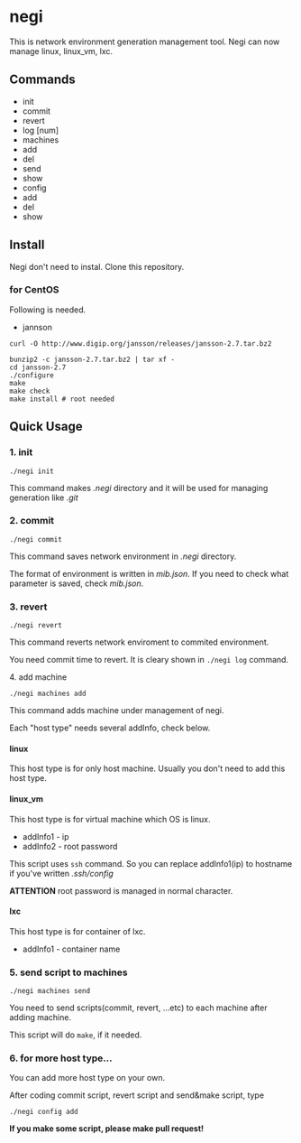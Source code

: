 # negi
This is network environment generation management tool. Negi can now manage linux, linux_vm, lxc.

## Commands
- init
- commit
- revert
- log [num]
- machines
 - add
 - del
 - send
 - show
- config
 - add
 - del
 - show

## Install
Negi don't need to instal. Clone this repository.

### for CentOS
Following is needed.

- jannson

```
curl -O http://www.digip.org/jansson/releases/jansson-2.7.tar.bz2

bunzip2 -c jansson-2.7.tar.bz2 | tar xf -
cd jansson-2.7
./configure
make
make check
make install # root needed
```

## Quick Usage
### 1\. init

```
./negi init
```

This command makes *.negi* directory and it will be used for managing generation like *.git*

### 2\. commit

```
./negi commit
```

This command saves network environment in *.negi* directory. 

The format of environment is written in *mib.json*. If you need to check what parameter is saved, check *mib.json*.

### 3\. revert

```
./negi revert
```

This command reverts network enviroment to commited environment.

You need commit time to revert. It is cleary shown in `./negi log` command.

4\. add machine

```
./negi machines add
```

This command adds machine under management of negi.

Each "host type" needs several addInfo, check below.

#### linux
This host type is for only host machine.
Usually you don't need to add this host type.

#### linux_vm
This host type is for virtual machine which OS is linux.

- addInfo1 - ip
- addInfo2 - root password

This script uses `ssh` command. So you can replace addInfo1(ip) to hostname if you've written *.ssh/config*

**ATTENTION** root password is managed in normal character.

#### lxc
This host type is for container of lxc.

- addInfo1 - container name

### 5\. send script to machines

```
./negi machines send
```

You need to send scripts(commit, revert, ...etc) to each machine after adding machine.

This script will do `make`, if it needed.

### 6\. for more host type...
You can add more host type on your own.

After coding commit script, revert script and send&make script, type

```
./negi config add
```

**If you make some script, please make pull request!**